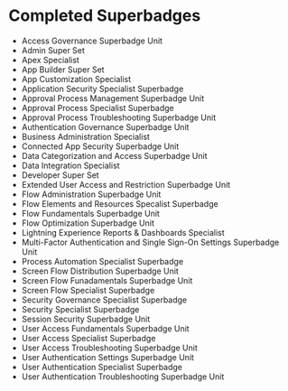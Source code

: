
# Completed Superbadges

- Access Governance Superbadge Unit
- Admin Super Set
- Apex Specialist
- App Builder Super Set
- App Customization Specialist
- Application Security Specialist Superbadge
- Approval Process Management Superbadge Unit
- Approval Process Specialist Superbadge
- Approval Process Troubleshooting Superbadge Unit
- Authentication Governance Superbadge Unit
- Business Administration Specialist
- Connected App Security Superbadge Unit
- Data Categorization and Access Superbadge Unit
- Data Integration Specialist
- Developer Super Set
- Extended User Access and Restriction Superbadge Unit
- Flow Administration Superbadge Unit
- Flow Elements and Resources Specalist Superbadge
- Flow Fundamentals Superbadge Unit
- Flow Optimization Superbadge Unit
- Lightning Experience Reports & Dashboards Specialist
- Multi-Factor Authentication and Single Sign-On Settings Superbadge Unit
- Process Automation Specialist Superbadge
- Screen Flow Distribution Superbadge Unit
- Screen Flow Funadamentals Superbadge Unit
- Screen Flow Specialist Superbadge
- Security Governance Specialist Superbadge
- Security Specialist Superbadge
- Session Security Superbadge Unit
- User Access Fundamentals Superbadge Unit
- User Access Specialist Superbadge
- User Access Troubleshooting Superbadge Unit
- User Authentication Settings Superbadge Unit
- User Authentication Specialist Superbadge
- User Authentication Troubleshooting Superbadge Unit
